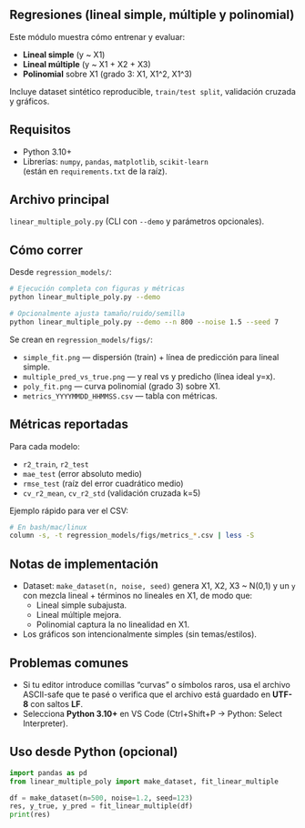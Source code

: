 ## Regresiones (lineal simple, múltiple y polinomial)

Este módulo muestra cómo entrenar y evaluar:
- **Lineal simple** (y ~ X1)
- **Lineal múltiple** (y ~ X1 + X2 + X3)
- **Polinomial** sobre X1 (grado 3: X1, X1^2, X1^3)

Incluye dataset sintético reproducible, `train/test split`, validación cruzada y gráficos.

## Requisitos
- Python 3.10+
- Librerías: `numpy`, `pandas`, `matplotlib`, `scikit-learn`  
  (están en `requirements.txt` de la raíz).

## Archivo principal
`linear_multiple_poly.py` (CLI con `--demo` y parámetros opcionales).

## Cómo correr

Desde `regression_models/`:

```bash
# Ejecución completa con figuras y métricas
python linear_multiple_poly.py --demo

# Opcionalmente ajusta tamaño/ruido/semilla
python linear_multiple_poly.py --demo --n 800 --noise 1.5 --seed 7
```

Se crean en `regression_models/figs/`:
- `simple_fit.png` — dispersión (train) + línea de predicción para lineal simple.
- `multiple_pred_vs_true.png` — y real vs y predicho (línea ideal y=x).
- `poly_fit.png` — curva polinomial (grado 3) sobre X1.
- `metrics_YYYYMMDD_HHMMSS.csv` — tabla con métricas.

## Métricas reportadas
Para cada modelo:
- `r2_train`, `r2_test`
- `mae_test` (error absoluto medio)
- `rmse_test` (raíz del error cuadrático medio)
- `cv_r2_mean`, `cv_r2_std` (validación cruzada k=5)

Ejemplo rápido para ver el CSV:
```bash
# En bash/mac/linux
column -s, -t regression_models/figs/metrics_*.csv | less -S
```

## Notas de implementación
- Dataset: `make_dataset(n, noise, seed)` genera X1, X2, X3 ~ N(0,1) y un `y`
  con mezcla lineal + términos no lineales en X1, de modo que:
  - Lineal simple subajusta.
  - Lineal múltiple mejora.
  - Polinomial captura la no linealidad en X1.
- Los gráficos son intencionalmente simples (sin temas/estilos).

## Problemas comunes
- Si tu editor introduce comillas “curvas” o símbolos raros, usa el archivo ASCII-safe
  que te pasé o verifica que el archivo está guardado en **UTF-8** con saltos **LF**.
- Selecciona **Python 3.10+** en VS Code (Ctrl+Shift+P → Python: Select Interpreter).

## Uso desde Python (opcional)

```python
import pandas as pd
from linear_multiple_poly import make_dataset, fit_linear_multiple

df = make_dataset(n=500, noise=1.2, seed=123)
res, y_true, y_pred = fit_linear_multiple(df)
print(res)
```
